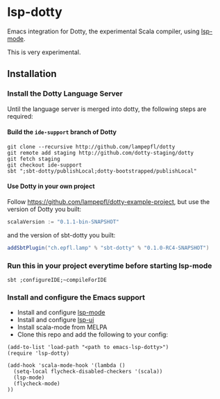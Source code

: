 # lsp-dotty

Emacs integration for Dotty, the experimental Scala compiler, using [lsp-mode](https://github.com/emacs-lsp/lsp-mode).

This is very experimental.

## Installation

### Install the Dotty Language Server
Until the language server is merged into dotty, the following steps are required:

#### Build the `ide-support` branch of Dotty

```shell
git clone --recursive http://github.com/lampepfl/dotty
git remote add staging http://github.com/dotty-staging/dotty
git fetch staging
git checkout ide-support
sbt ";sbt-dotty/publishLocal;dotty-bootstrapped/publishLocal"
```

#### Use Dotty in your own project

Follow https://github.com/lampepfl/dotty-example-project, but use the version of Dotty you built:
```scala
scalaVersion := "0.1.1-bin-SNAPSHOT"
```
and the version of sbt-dotty you built:

```scala
addSbtPlugin("ch.epfl.lamp" % "sbt-dotty" % "0.1.0-RC4-SNAPSHOT")
```

### Run this in your project everytime before starting lsp-mode
```shell
sbt ;configureIDE;~compileForIDE
```

### Install and configure the Emacs support


- Install and configure [lsp-mode](https://github.com/emacs-lsp/lsp-mode)
- Install and configure [lsp-ui](https://github.com/emacs-lsp/lsp-ui)
- Install scala-mode from MELPA
- Clone this repo and add the following to your config:

```emacs-lisp
(add-to-list 'load-path "<path to emacs-lsp-dotty>")
(require 'lsp-dotty)

(add-hook 'scala-mode-hook '(lambda ()
  (setq-local flycheck-disabled-checkers '(scala))
  (lsp-mode)
  (flycheck-mode)
))

```
